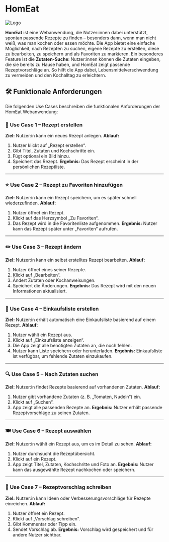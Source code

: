 # HomEat
![Logo](./public/logo.png)

**HomEat** ist eine Webanwendung, die Nutzer:innen dabei unterstützt, spontan passende Rezepte zu finden – besonders dann, wenn man nicht weiß, was man kochen oder essen möchte.
Die App bietet eine einfache Möglichkeit, nach Rezepten zu suchen, eigene Rezepte zu erstellen, diese zu bearbeiten, zu speichern und als Favoriten zu markieren.
Ein besonderes Feature ist die **Zutaten-Suche**: Nutzer:innen können die Zutaten eingeben, die sie bereits zu Hause haben, und HomEat zeigt passende Rezeptvorschläge an.
So hilft die App dabei, Lebensmittelverschwendung zu vermeiden und den Kochalltag zu erleichtern.

## 🛠️ **Funktionale Anforderungen**
Die folgenden Use Cases beschreiben die funktionalen Anforderungen der HomEat Webanwendung:

### 🧩 **Use Case 1 – Rezept erstellen**

**Ziel:** Nutzer:in kann ein neues Rezept anlegen.
**Ablauf:**

1. Nutzer klickt auf „Rezept erstellen“.
2. Gibt Titel, Zutaten und Kochschritte ein.
3. Fügt optional ein Bild hinzu.
4. Speichert das Rezept.
   **Ergebnis:** Das Rezept erscheint in der persönlichen Rezeptliste.

---

### ⭐ **Use Case 2 – Rezept zu Favoriten hinzufügen**

**Ziel:** Nutzer:in kann ein Rezept speichern, um es später schnell wiederzufinden.
**Ablauf:**

1. Nutzer öffnet ein Rezept.
2. Klickt auf das Herzsymbol „Zu Favoriten“.
3. Das Rezept wird in die Favoritenliste aufgenommen.
   **Ergebnis:** Nutzer kann das Rezept später unter „Favoriten“ aufrufen.

---

### ✏️ **Use Case 3 – Rezept ändern**

**Ziel:** Nutzer:in kann ein selbst erstelltes Rezept bearbeiten.
**Ablauf:**

1. Nutzer öffnet eines seiner Rezepte.
2. Klickt auf „Bearbeiten“.
3. Ändert Zutaten oder Kochanweisungen.
4. Speichert die Änderungen.
   **Ergebnis:** Das Rezept wird mit den neuen Informationen aktualisiert.

---

### 🛒 **Use Case 4 – Einkaufsliste erstellen**

**Ziel:** Nutzer:in erhält automatisch eine Einkaufsliste basierend auf einem Rezept.
**Ablauf:**

1. Nutzer wählt ein Rezept aus.
2. Klickt auf „Einkaufsliste anzeigen“.
3. Die App zeigt alle benötigten Zutaten an, die noch fehlen.
4. Nutzer kann Liste speichern oder herunterladen.
   **Ergebnis:** Einkaufsliste ist verfügbar, um fehlende Zutaten einzukaufen.

---

### 🔍 **Use Case 5 – Nach Zutaten suchen**

**Ziel:** Nutzer:in findet Rezepte basierend auf vorhandenen Zutaten.
**Ablauf:**

1. Nutzer gibt vorhandene Zutaten (z. B. „Tomaten, Nudeln“) ein.
2. Klickt auf „Suchen“.
3. App zeigt alle passenden Rezepte an.
   **Ergebnis:** Nutzer erhält passende Rezeptvorschläge zu seinen Zutaten.

---

### 🍽️ **Use Case 6 – Rezept auswählen**

**Ziel:** Nutzer:in wählt ein Rezept aus, um es im Detail zu sehen.
**Ablauf:**

1. Nutzer durchsucht die Rezeptübersicht.
2. Klickt auf ein Rezept.
3. App zeigt Titel, Zutaten, Kochschritte und Foto an.
   **Ergebnis:** Nutzer kann das ausgewählte Rezept nachkochen oder speichern.

---

### 💬 **Use Case 7 – Rezeptvorschlag schreiben**

**Ziel:** Nutzer:in kann Ideen oder Verbesserungsvorschläge für Rezepte einreichen.
**Ablauf:**

1. Nutzer öffnet ein Rezept.
2. Klickt auf „Vorschlag schreiben“.
3. Gibt Kommentar oder Tipp ein.
4. Sendet Vorschlag ab.
   **Ergebnis:** Vorschlag wird gespeichert und für andere Nutzer sichtbar.


